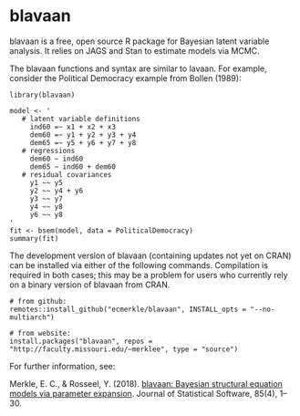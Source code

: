 # blavaan

blavaan is a free, open source R package for Bayesian latent variable analysis.  It relies on JAGS and Stan to estimate models via MCMC.

The blavaan functions and syntax are similar to lavaan. For example, consider the Political Democracy example from Bollen (1989):

```
library(blavaan)

model <- '
   # latent variable definitions
     ind60 =~ x1 + x2 + x3
     dem60 =~ y1 + y2 + y3 + y4
     dem65 =~ y5 + y6 + y7 + y8
   # regressions
     dem60 ~ ind60
     dem65 ~ ind60 + dem60
   # residual covariances
     y1 ~~ y5
     y2 ~~ y4 + y6
     y3 ~~ y7
     y4 ~~ y8
     y6 ~~ y8
'
fit <- bsem(model, data = PoliticalDemocracy)
summary(fit)
```

The development version of blavaan (containing updates not yet on CRAN) can be installed via either of the following commands. Compilation is required in both cases; this may be a problem for users who currently rely on a binary version of blavaan from CRAN.

```
# from github:
remotes::install_github("ecmerkle/blavaan", INSTALL_opts = "--no-multiarch")

# from website:
install.packages("blavaan", repos = "http://faculty.missouri.edu/~merklee", type = "source")
```

For further information, see:

Merkle, E. C., & Rosseel, Y. (2018). [blavaan: Bayesian structural equation models via parameter expansion](https://doi.org/10.18637/jss.v085.i04). Journal of Statistical Software, 85(4), 1–30.
